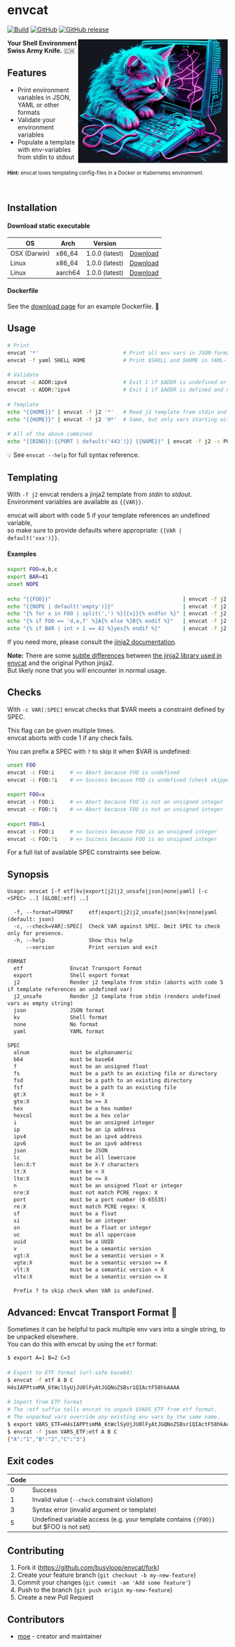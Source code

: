 <!--
Do not edit this file. Edit 'docs/templates/README.md.j2' instead and run 'make README.md'.
-->

# envcat

[![Build](https://github.com/busyloop/envcat/actions/workflows/ci.yml/badge.svg?branch=master)](https://github.com/busyloop/envcat/actions/workflows/ci.yml?query=branch%3Amaster) [![GitHub](https://img.shields.io/github/license/busyloop/envcat)](https://en.wikipedia.org/wiki/MIT_License) [![GitHub release](https://img.shields.io/github/release/busyloop/envcat.svg)](https://github.com/busyloop/envcat/releases)

<img src="https://github.com/busyloop/envcat/raw/master/assets/mugshot.png" alt="🐟" width="342" align="right" />

**Your Shell Environment Swiss Army Knife.** 🇨🇭

## Features

* Print environment variables in JSON, YAML or other formats
* Validate your environment variables
* Populate a template with env-variables from stdin to stdout

<sub><b>Hint:</b> envcat loves templating config-files in a Docker or Kubernetes environment.</sub>

<br>

## Installation

#### Download static executable

| OS           | Arch    | Version               |      |
| ------------ | ------- | --------------------- | ---- |
| OSX (Darwin) | x86_64  | 1.0.0 (latest)  | [Download](https://github.com/busyloop/envcat/releases/tag/v1.0.0) |
| Linux        | x86_64  | 1.0.0 (latest)  | [Download](https://github.com/busyloop/envcat/releases/tag/v1.0.0) |
| Linux        | aarch64 | 1.0.0 (latest)  | [Download](https://github.com/busyloop/envcat/releases/tag/v1.0.0) |

#### Dockerfile

See the [download page](https://github.com/busyloop/envcat/releases/tag/v1.0.0) for an example Dockerfile. :whale:


## Usage

```bash
# Print
envcat '*'                           # Print all env vars in JSON-format
envcat -f yaml SHELL HOME            # Print $SHELL and $HOME in YAML-format

# Validate
envcat -c ADDR:ipv4                  # Exit 1 if $ADDR is undefined or not an IPv4 address
envcat -c ADDR:?ipv4                 # Exit 1 if $ADDR is defined and not an IPv4 address

# Template
echo "{{HOME}}" | envcat -f j2 '*'   # Read j2 template from stdin and render it to stdout
echo "{{HOME}}" | envcat -f j2 'H*'  # Same, but only vars starting with H available in the template

# All of the above combined
echo "{{BIND}}:{{PORT | default('443')}} {{NAME}}" | envcat -f j2 -c PORT:?port -c BIND:ipv4 PORT BIND NAME
```

:bulb: See `envcat --help` for full syntax reference.



## Templating

With `-f j2` envcat renders a jinja2 template from _stdin_ to _stdout_.  
Environment variables are available as `{{VAR}}`.

envcat will abort with code 5 if your template references an undefined variable,  
so make sure to provide defaults where appropriate: `{{VAR | default('xxx')}}`.


#### Examples


```bash
export FOO=a,b,c
export BAR=41
unset NOPE

echo "{{FOO}}"                                          | envcat -f j2 FOO  # => a,b,c
echo "{{NOPE | default('empty')}}"                      | envcat -f j2 NOPE # => empty
echo "{% for x in FOO | split(',') %}{{x}}{% endfor %}" | envcat -f j2 FOO  # => abc
echo "{% if FOO == 'd,e,f' %}A{% else %}B{% endif %}"   | envcat -f j2 FOO  # => B
echo "{% if BAR | int + 1 == 42 %}yes{% endif %}"       | envcat -f j2 BAR  # => yes
```

If you need more, please consult the [jinja2 documentation](https://jinja.palletsprojects.com/en/2.11.x/templates/).

**Note:**
There are some [subtle differences](https://straight-shoota.github.io/crinja/#:~:text=Differences%20from%20Jinja2) between [the jinja2 library used in envcat](https://straight-shoota.github.io/crinja/) and the original Python jinja2.  
But likely none that you will encounter in normal usage.


## Checks

With `-c VAR[:SPEC]` envcat checks that $VAR meets a constraint defined by SPEC.

This flag can be given multiple times.  
envcat aborts with code 1 if any check fails.

You can prefix a SPEC with `?` to skip it when $VAR is undefined:

```bash
unset FOO
envcat -c FOO:i     # => Abort because FOO is undefined
envcat -c FOO:?i    # => Success because FOO is undefined (check skipped)

export FOO=x
envcat -c FOO:i     # => Abort because FOO is not an unsigned integer
envcat -c FOO:?i    # => Abort because FOO is not an unsigned integer

export FOO=1
envcat -c FOO:i     # => Success because FOO is an unsigned integer
envcat -c FOO:?i    # => Success because FOO is an unsigned integer
```

For a full list of available SPEC constraints see below.


## Synopsis

```
Usage: envcat [-f etf|kv|export|j2|j2_unsafe|json|none|yaml] [-c <SPEC> ..] [GLOB[:etf] ..]

  -f, --format=FORMAT     etf|export|j2|j2_unsafe|json|kv|none|yaml (default: json)
  -c, --check=VAR[:SPEC]  Check VAR against SPEC. Omit SPEC to check only for presence.
  -h, --help              Show this help
      --version           Print version and exit

FORMAT
  etf               Envcat Transport Format
  export            Shell export format
  j2                Render j2 template from stdin (aborts with code 5 if template references an undefined var)
  j2_unsafe         Render j2 template from stdin (renders undefined vars as empty string)
  json              JSON format
  kv                Shell format
  none              No format
  yaml              YAML format

SPEC
  alnum             must be alphanumeric
  b64               must be base64
  f                 must be an unsigned float
  fs                must be a path to an existing file or directory
  fsd               must be a path to an existing directory
  fsf               must be a path to an existing file
  gt:X              must be > X
  gte:X             must be >= X
  hex               must be a hex number
  hexcol            must be a hex color
  i                 must be an unsigned integer
  ip                must be an ip address
  ipv4              must be an ipv4 address
  ipv6              must be an ipv6 address
  json              must be JSON
  lc                must be all lowercase
  len:X:Y           must be X-Y characters
  lt:X              must be < X
  lte:X             must be <= X
  n                 must be an unsigned float or integer
  nre:X             must not match PCRE regex: X
  port              must be a port number (0-65535)
  re:X              must match PCRE regex: X
  sf                must be a float
  si                must be an integer
  sn                must be a float or integer
  uc                must be all uppercase
  uuid              must be a UUID
  v                 must be a semantic version
  vgt:X             must be a semantic version > X
  vgte:X            must be a semantic version >= X
  vlt:X             must be a semantic version < X
  vlte:X            must be a semantic version <= X

  Prefix ? to skip check when VAR is undefined.
```

## Advanced: Envcat Transport Format 🚚

Sometimes it can be helpful to pack multiple env vars
into a single string, to be unpacked elsewhere.  
You can do this with envcat by using the `etf` format:

```bash
$ export A=1 B=2 C=3

# Export to ETF format (url-safe base64)
$ envcat -f etf A B C
H4sIAPPtsmMA_6tWclSyUjJU0lFyAtJGQNoZSBsr1QIActF58hkAAAA

# Import from ETF format
# The :etf suffix tells envcat to unpack $VARS_ETF from etf format.
# The unpacked vars override any existing env vars by the same name.
$ export VARS_ETF=H4sIAPPtsmMA_6tWclSyUjJU0lFyAtJGQNoZSBsr1QIActF58hkAAAA
$ envcat -f json VARS_ETF:etf A B C
{"A":"1","B":"2","C":"3"}
```

## Exit codes

| Code  |                                                                                       |
| ----- | ------------------------------------------------------------------------------------- |
| 0     | Success                                                                               |
| 1     | Invalid value (`--check` constraint violation)                                        |
| 3     | Syntax error (invalid argument or template)                                           |
| 5     | Undefined variable access (e.g. your template contains `{{FOO}}` but $FOO is not set) |

## Contributing

1. Fork it (<https://github.com/busyloop/envcat/fork>)
2. Create your feature branch (`git checkout -b my-new-feature`)
3. Commit your changes (`git commit -am 'Add some feature'`)
4. Push to the branch (`git push origin my-new-feature`)
5. Create a new Pull Request

## Contributors

- [moe](https://github.com/m-o-e) - creator and maintainer
